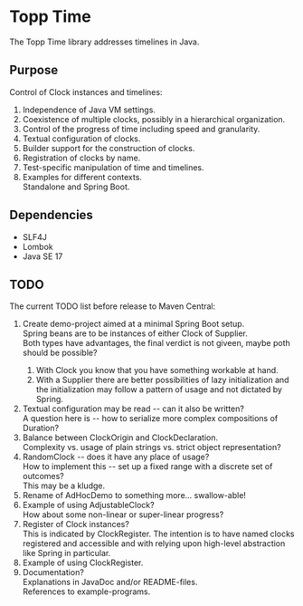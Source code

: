 # Topp Time

The Topp Time library addresses timelines in Java.

## Purpose

Control of Clock instances and timelines:

1. Independence of Java VM settings.
2. Coexistence of multiple clocks, possibly in a hierarchical organization.
3. Control of the progress of time including speed and granularity.
4. Textual configuration of clocks.
5. Builder support for the construction of clocks.
6. Registration of clocks by name.
7. Test-specific manipulation of time and timelines.
8. Examples for different contexts.\
   Standalone and Spring Boot.

## Dependencies

* SLF4J
* Lombok
* Java SE 17

## TODO

The current TODO list before release to Maven Central:

1. Create demo-project aimed at a minimal Spring Boot setup.\
   Spring beans are to be instances of either Clock of Supplier<Clock>.\
   Both types have advantages, the final verdict is not giveen, maybe poth should be possible?
   1. With Clock you know that you have something workable at hand.
   2. With a Supplier there are better possibilities of lazy initialization and the initialization may follow a pattern of usage and not dictated by Spring.
2. Textual configuration may be read -- can it also be written?\
   A question here is -- how to serialize more complex compositions of Duration?
3. Balance between ClockOrigin and ClockDeclaration.\
   Complexity vs. usage of plain strings vs. strict object representation?
4. RandomClock -- does it have any place of usage?\
   How to implement this -- set up a fixed range with a discrete set of outcomes?\
   This may be a kludge.
5. Rename of AdHocDemo to something more... swallow-able!
6. Example of using AdjustableClock?\
   How about some non-linear or super-linear progress?
7. Register of Clock instances?\
   This is indicated by ClockRegister. The intention is to have named clocks registered and accessible and with relying upon high-level abstraction like Spring in particular.
8. Example of using ClockRegister.
9. Documentation?\
   Explanations in JavaDoc and/or README-files.\
   References to example-programs.
